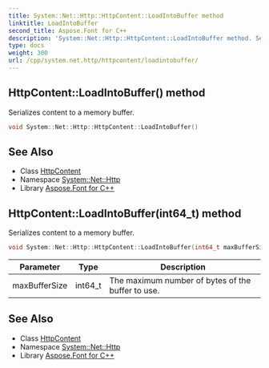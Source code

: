 ```yaml
---
title: System::Net::Http::HttpContent::LoadIntoBuffer method
linktitle: LoadIntoBuffer
second_title: Aspose.Font for C++
description: 'System::Net::Http::HttpContent::LoadIntoBuffer method. Serializes content to a memory buffer in C++.'
type: docs
weight: 300
url: /cpp/system.net.http/httpcontent/loadintobuffer/
---
```

## HttpContent::LoadIntoBuffer() method


Serializes content to a memory buffer.

```cpp
void System::Net::Http::HttpContent::LoadIntoBuffer()
```

## See Also

* Class [HttpContent](../)
* Namespace [System::Net::Http](../../)
* Library [Aspose.Font for C++](../../../)
## HttpContent::LoadIntoBuffer(int64_t) method


Serializes content to a memory buffer.

```cpp
void System::Net::Http::HttpContent::LoadIntoBuffer(int64_t maxBufferSize)
```


| Parameter | Type | Description |
| --- | --- | --- |
| maxBufferSize | int64_t | The maximum number of bytes of the buffer to use. |

## See Also

* Class [HttpContent](../)
* Namespace [System::Net::Http](../../)
* Library [Aspose.Font for C++](../../../)
